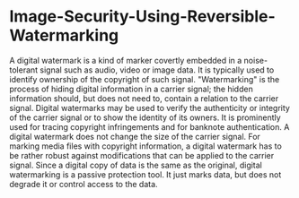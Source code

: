 # Image-Security-Using-Reversible-Watermarking

A digital watermark is a kind of marker covertly embedded in a noise-tolerant signal such as audio, video or image data. It is typically used to identify ownership of the copyright of such signal. "Watermarking" is the process of hiding digital information in a carrier signal; the hidden information should, but does not need to, contain a relation to the carrier signal. Digital watermarks may be used to verify the authenticity or integrity of the carrier signal or to show the identity of its owners. It is prominently used for tracing copyright infringements and for banknote authentication. A digital watermark does not change the size of the carrier signal. For marking media files with copyright information, a digital watermark has to be rather robust against modifications that can be applied to the carrier signal. Since a digital copy of data is the same as the original, digital watermarking is a passive protection tool. It just marks data, but does not degrade it or control access to the data.
